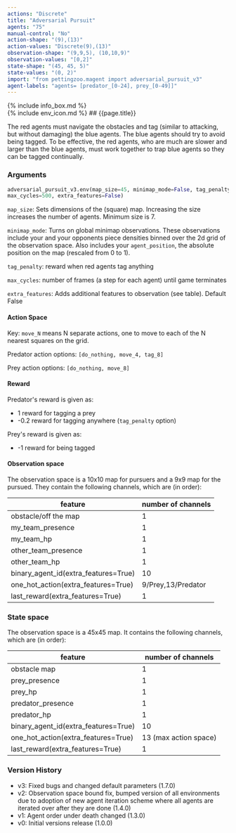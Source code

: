 ```yaml
---
actions: "Discrete"
title: "Adversarial Pursuit"
agents: "75"
manual-control: "No"
action-shape: "(9),(13)"
action-values: "Discrete(9),(13)"
observation-shape: "(9,9,5), (10,10,9)"
observation-values: "[0,2]"
state-shape: "(45, 45, 5)"
state-values: "(0, 2)"
import: "from pettingzoo.magent import adversarial_pursuit_v3"
agent-labels: "agents= [predator_[0-24], prey_[0-49]]"
---
```


<div class="docu-info" markdown="1">
{% include info_box.md %}
</div>

<div class="docu-content" markdown="1">
<div class="appear_big env-title" markdown="1">
{% include env_icon.md %}
## {{page.title}}
</div>


The red agents must navigate the obstacles and tag (similar to attacking, but without damaging) the blue agents. The blue agents should try to avoid being tagged. To be effective, the red agents, who are much are slower and larger than the blue agents, must work together to trap blue agents so they can be tagged continually.

### Arguments

``` python
adversarial_pursuit_v3.env(map_size=45, minimap_mode=False, tag_penalty=-0.2,
max_cycles=500, extra_features=False)
```

`map_size`: Sets dimensions of the (square) map. Increasing the size increases the number of agents. Minimum size is 7.

`minimap_mode`: Turns on global minimap observations. These observations include your and your opponents piece densities binned over the 2d grid of the observation space. Also includes your `agent_position`, the absolute position on the map (rescaled from 0 to 1).

`tag_penalty`:  reward when red agents tag anything

`max_cycles`:  number of frames (a step for each agent) until game terminates

`extra_features`: Adds additional features to observation (see table). Default False

#### Action Space

Key: `move_N` means N separate actions, one to move to each of the N nearest squares on the grid.

Predator action options: `[do_nothing, move_4, tag_8]`

Prey action options: `[do_nothing, move_8]`

#### Reward

Predator's reward is given as:

* 1 reward for tagging a prey
* -0.2 reward for tagging anywhere (`tag_penalty` option)

Prey's reward is given as:

* -1 reward for being tagged


#### Observation space

The observation space is a 10x10 map for pursuers and a 9x9 map for the pursued. They contain the following channels, which are (in order):

feature | number of channels
--- | ---
obstacle/off the map| 1
my_team_presence| 1
my_team_hp| 1
other_team_presence| 1
other_team_hp| 1
binary_agent_id(extra_features=True)| 10
one_hot_action(extra_features=True)| 9/Prey,13/Predator
last_reward(extra_features=True)| 1

### State space

The observation space is a 45x45 map. It contains the following channels, which are (in order):

feature | number of channels
--- | ---
obstacle map| 1
prey_presence| 1
prey_hp| 1
predator_presence| 1
predator_hp| 1
binary_agent_id(extra_features=True)| 10
one_hot_action(extra_features=True)|  13 (max action space)
last_reward(extra_features=True)| 1


### Version History

* v3: Fixed bugs and changed default parameters (1.7.0)
* v2: Observation space bound fix, bumped version of all environments due to adoption of new agent iteration scheme where all agents are iterated over after they are done (1.4.0)
* v1: Agent order under death changed (1.3.0)
* v0: Initial versions release (1.0.0)

</div>
